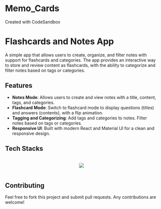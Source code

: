# Memo_Cards
Created with CodeSandbox
# Flashcards and Notes App

A simple app that allows users to create, organize, and filter notes with support for flashcards and categories. The app provides an interactive way to store and review content as flashcards, with the ability to categorize and filter notes based on tags or categories.

## Features

- **Notes Mode**: Allows users to create and view notes with a title, content, tags, and categories.
- **Flashcard Mode**: Switch to flashcard mode to display questions (titles) and answers (contents), with a flip animation.
- **Tagging and Categorizing**: Add tags and categories to notes. Filter notes based on tags or categories.
- **Responsive UI**: Built with modern React and Material UI for a clean and responsive design.

## Tech Stacks
<div align="center">
<br/>
<img src='https://skillicons.dev/icons?i=html,css,react,js,materialui' ></img>
</div>
<br/>

## Contributing

Feel free to fork this project and submit pull requests. Any contributions are welcome!

